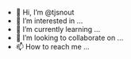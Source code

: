 - 👋 Hi, I’m @tjsnout
- 👀 I’m interested in ...
- 🌱 I’m currently learning ...
- 💞️ I’m looking to collaborate on ...
- 📫 How to reach me ...

<!---
tjsnout/tjsnout is a ✨ special ✨ repository because its `README.md` (this file) appears on your GitHub profile.
You can click the Preview link to take a look at your changes.
--->
